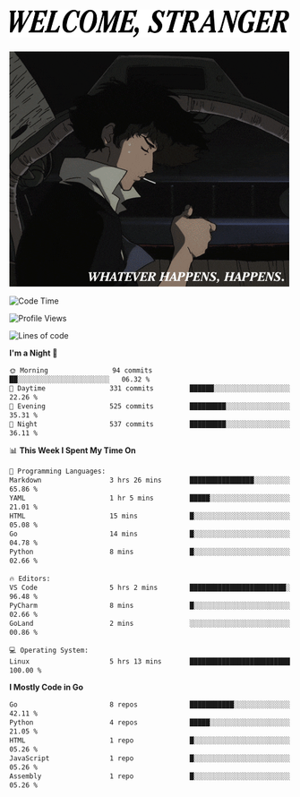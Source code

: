<h1><picture>
  <source media="(prefers-color-scheme: dark)" srcset="./headers/welcome_white.png">
  <img alt="WELCOME, STRANGER" src="./headers/welcome.png" width="500">
</picture></h1>

![Whatever happens, happens](./whatever_happens.gif)

<!--START_SECTION:waka-->
![Code Time](http://img.shields.io/badge/Code%20Time-5%20hrs%2013%20mins-blue)

![Profile Views](http://img.shields.io/badge/Profile%20Views-51-blue)

![Lines of code](https://img.shields.io/badge/From%20Hello%20World%20I%27ve%20Written-771.8%20thousand%20lines%20of%20code-blue)

**I'm a Night 🦉** 

```text
🌞 Morning                94 commits          ██░░░░░░░░░░░░░░░░░░░░░░░   06.32 % 
🌆 Daytime                331 commits         ██████░░░░░░░░░░░░░░░░░░░   22.26 % 
🌃 Evening                525 commits         █████████░░░░░░░░░░░░░░░░   35.31 % 
🌙 Night                  537 commits         █████████░░░░░░░░░░░░░░░░   36.11 % 
```


📊 **This Week I Spent My Time On** 

```text
💬 Programming Languages: 
Markdown                 3 hrs 26 mins       ████████████████░░░░░░░░░   65.86 % 
YAML                     1 hr 5 mins         █████░░░░░░░░░░░░░░░░░░░░   21.01 % 
HTML                     15 mins             █░░░░░░░░░░░░░░░░░░░░░░░░   05.08 % 
Go                       14 mins             █░░░░░░░░░░░░░░░░░░░░░░░░   04.78 % 
Python                   8 mins              █░░░░░░░░░░░░░░░░░░░░░░░░   02.66 % 

🔥 Editors: 
VS Code                  5 hrs 2 mins        ████████████████████████░   96.48 % 
PyCharm                  8 mins              █░░░░░░░░░░░░░░░░░░░░░░░░   02.66 % 
GoLand                   2 mins              ░░░░░░░░░░░░░░░░░░░░░░░░░   00.86 % 

💻 Operating System: 
Linux                    5 hrs 13 mins       █████████████████████████   100.00 % 
```

**I Mostly Code in Go** 

```text
Go                       8 repos             ███████████░░░░░░░░░░░░░░   42.11 % 
Python                   4 repos             █████░░░░░░░░░░░░░░░░░░░░   21.05 % 
HTML                     1 repo              █░░░░░░░░░░░░░░░░░░░░░░░░   05.26 % 
JavaScript               1 repo              █░░░░░░░░░░░░░░░░░░░░░░░░   05.26 % 
Assembly                 1 repo              █░░░░░░░░░░░░░░░░░░░░░░░░   05.26 % 
```




<!--END_SECTION:waka-->
